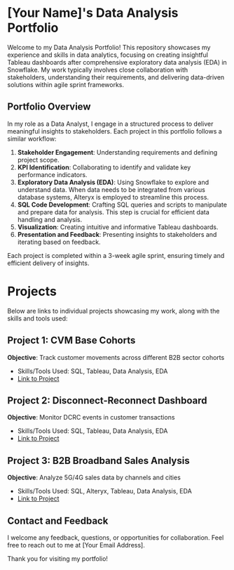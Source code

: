 # [Your Name]'s Data Analysis Portfolio

Welcome to my Data Analysis Portfolio! This repository showcases my experience and skills in data analytics, focusing on creating insightful Tableau dashboards after comprehensive exploratory data analysis (EDA) in Snowflake. My work typically involves close collaboration with stakeholders, understanding their requirements, and delivering data-driven solutions within agile sprint frameworks.

## Portfolio Overview

In my role as a Data Analyst, I engage in a structured process to deliver meaningful insights to stakeholders. Each project in this portfolio follows a similar workflow:

1. **Stakeholder Engagement**: Understanding requirements and defining project scope.
2. **KPI Identification**: Collaborating to identify and validate key performance indicators.
3. **Exploratory Data Analysis (EDA)**: Using Snowflake to explore and understand data. When data needs to be integrated from various database systems, Alteryx is employed to streamline this process.
4. **SQL Code Development**: Crafting SQL queries and scripts to manipulate and prepare data for analysis. This step is crucial for efficient data handling and analysis.
5. **Visualization**: Creating intuitive and informative Tableau dashboards.
6. **Presentation and Feedback**: Presenting insights to stakeholders and iterating based on feedback.

Each project is completed within a 3-week agile sprint, ensuring timely and efficient delivery of insights.

# Projects

Below are links to individual projects showcasing my work, along with the skills and tools used:

## Project 1: CVM Base Cohorts
**Objective**: Track customer movements across different B2B sector cohorts
- Skills/Tools Used: SQL, Tableau, Data Analysis, EDA
- [Link to Project](#)

## Project 2: Disconnect-Reconnect Dashboard
**Objective**: Monitor DCRC events in customer transactions
- Skills/Tools Used: SQL, Tableau, Data Analysis, EDA
- [Link to Project](#)

## Project 3: B2B Broadband Sales Analysis
**Objective**: Analyze 5G/4G sales data by channels and cities
- Skills/Tools Used: SQL, Alteryx, Tableau, Data Analysis, EDA
- [Link to Project](#)

## Contact and Feedback

I welcome any feedback, questions, or opportunities for collaboration. Feel free to reach out to me at [Your Email Address].

Thank you for visiting my portfolio!
